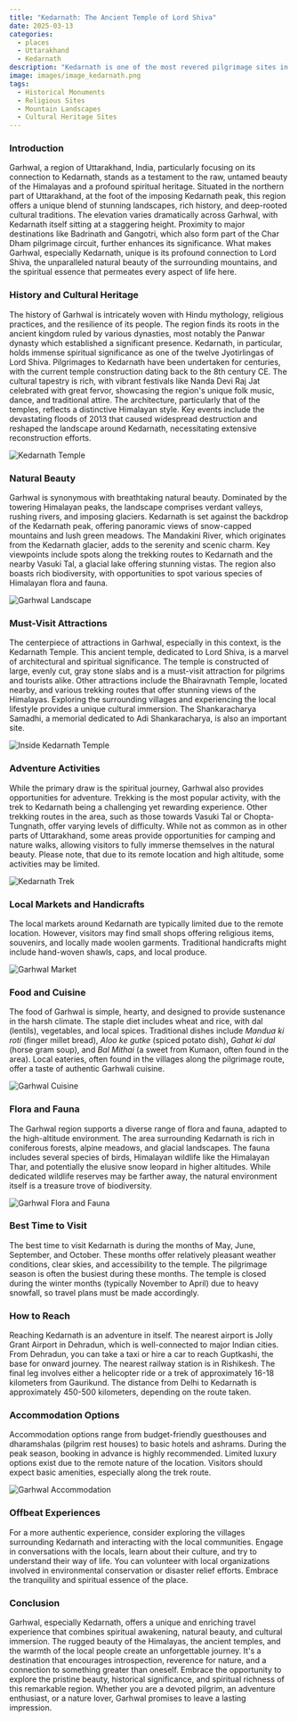 ```yaml
---
title: "Kedarnath: The Ancient Temple of Lord Shiva"
date: 2025-03-13
categories:
  - places
  - Uttarakhand
  - Kedarnath
description: "Kedarnath is one of the most revered pilgrimage sites in India, nestled in the Rudraprayag district. It houses an ancient temple dedicated to Lord Shiva, part of the Char Dham yatra, and is situated at an elevation of 3,584 meters above sea level."
image: images/image_kedarnath.png
tags: 
  - Historical Monuments
  - Religious Sites
  - Mountain Landscapes
  - Cultural Heritage Sites
---
```



### **Introduction**

Garhwal, a region of Uttarakhand, India, particularly focusing on its connection to Kedarnath, stands as a testament to the raw, untamed beauty of the Himalayas and a profound spiritual heritage. Situated in the northern part of Uttarakhand, at the foot of the imposing Kedarnath peak, this region offers a unique blend of stunning landscapes, rich history, and deep-rooted cultural traditions. The elevation varies dramatically across Garhwal, with Kedarnath itself sitting at a staggering height. Proximity to major destinations like Badrinath and Gangotri, which also form part of the Char Dham pilgrimage circuit, further enhances its significance. What makes Garhwal, especially Kedarnath, unique is its profound connection to Lord Shiva, the unparalleled natural beauty of the surrounding mountains, and the spiritual essence that permeates every aspect of life here.

### **History and Cultural Heritage**

The history of Garhwal is intricately woven with Hindu mythology, religious practices, and the resilience of its people. The region finds its roots in the ancient kingdom ruled by various dynasties, most notably the Panwar dynasty which established a significant presence. Kedarnath, in particular, holds immense spiritual significance as one of the twelve Jyotirlingas of Lord Shiva. Pilgrimages to Kedarnath have been undertaken for centuries, with the current temple construction dating back to the 8th century CE. The cultural tapestry is rich, with vibrant festivals like Nanda Devi Raj Jat celebrated with great fervor, showcasing the region's unique folk music, dance, and traditional attire. The architecture, particularly that of the temples, reflects a distinctive Himalayan style. Key events include the devastating floods of 2013 that caused widespread destruction and reshaped the landscape around Kedarnath, necessitating extensive reconstruction efforts.

<img src="placeholder_kedarnath_temple.jpg" alt="Kedarnath Temple">

### **Natural Beauty**

Garhwal is synonymous with breathtaking natural beauty. Dominated by the towering Himalayan peaks, the landscape comprises verdant valleys, rushing rivers, and imposing glaciers. Kedarnath is set against the backdrop of the Kedarnath peak, offering panoramic views of snow-capped mountains and lush green meadows. The Mandakini River, which originates from the Kedarnath glacier, adds to the serenity and scenic charm. Key viewpoints include spots along the trekking routes to Kedarnath and the nearby Vasuki Tal, a glacial lake offering stunning vistas. The region also boasts rich biodiversity, with opportunities to spot various species of Himalayan flora and fauna.

<img src="placeholder_garhwal_landscape.jpg" alt="Garhwal Landscape">

### **Must-Visit Attractions**

The centerpiece of attractions in Garhwal, especially in this context, is the Kedarnath Temple. This ancient temple, dedicated to Lord Shiva, is a marvel of architectural and spiritual significance. The temple is constructed of large, evenly cut, gray stone slabs and is a must-visit attraction for pilgrims and tourists alike. Other attractions include the Bhairavnath Temple, located nearby, and various trekking routes that offer stunning views of the Himalayas. Exploring the surrounding villages and experiencing the local lifestyle provides a unique cultural immersion. The Shankaracharya Samadhi, a memorial dedicated to Adi Shankaracharya, is also an important site.

<img src="placeholder_kedarnath_temple_inside.jpg" alt="Inside Kedarnath Temple">

### **Adventure Activities**

While the primary draw is the spiritual journey, Garhwal also provides opportunities for adventure. Trekking is the most popular activity, with the trek to Kedarnath being a challenging yet rewarding experience. Other trekking routes in the area, such as those towards Vasuki Tal or Chopta-Tungnath, offer varying levels of difficulty. While not as common as in other parts of Uttarakhand, some areas provide opportunities for camping and nature walks, allowing visitors to fully immerse themselves in the natural beauty. Please note, that due to its remote location and high altitude, some activities may be limited.

<img src="placeholder_kedarnath_trek.jpg" alt="Kedarnath Trek">

### **Local Markets and Handicrafts**

The local markets around Kedarnath are typically limited due to the remote location. However, visitors may find small shops offering religious items, souvenirs, and locally made woolen garments. Traditional handicrafts might include hand-woven shawls, caps, and local produce.

<img src="placeholder_garhwal_market.jpg" alt="Garhwal Market">

### **Food and Cuisine**

The food of Garhwal is simple, hearty, and designed to provide sustenance in the harsh climate. The staple diet includes wheat and rice, with dal (lentils), vegetables, and local spices. Traditional dishes include *Mandua ki roti* (finger millet bread), *Aloo ke gutke* (spiced potato dish), *Gahat ki dal* (horse gram soup), and *Bal Mithai* (a sweet from Kumaon, often found in the area). Local eateries, often found in the villages along the pilgrimage route, offer a taste of authentic Garhwali cuisine.

<img src="placeholder_garhwal_cuisine.jpg" alt="Garhwal Cuisine">

### **Flora and Fauna**

The Garhwal region supports a diverse range of flora and fauna, adapted to the high-altitude environment. The area surrounding Kedarnath is rich in coniferous forests, alpine meadows, and glacial landscapes. The fauna includes several species of birds, Himalayan wildlife like the Himalayan Thar, and potentially the elusive snow leopard in higher altitudes. While dedicated wildlife reserves may be farther away, the natural environment itself is a treasure trove of biodiversity.

<img src="placeholder_garhwal_flora_fauna.jpg" alt="Garhwal Flora and Fauna">

### **Best Time to Visit**

The best time to visit Kedarnath is during the months of May, June, September, and October. These months offer relatively pleasant weather conditions, clear skies, and accessibility to the temple. The pilgrimage season is often the busiest during these months. The temple is closed during the winter months (typically November to April) due to heavy snowfall, so travel plans must be made accordingly.

### **How to Reach**

Reaching Kedarnath is an adventure in itself. The nearest airport is Jolly Grant Airport in Dehradun, which is well-connected to major Indian cities. From Dehradun, you can take a taxi or hire a car to reach Guptkashi, the base for onward journey. The nearest railway station is in Rishikesh. The final leg involves either a helicopter ride or a trek of approximately 16-18 kilometers from Gaurikund. The distance from Delhi to Kedarnath is approximately 450-500 kilometers, depending on the route taken.

### **Accommodation Options**

Accommodation options range from budget-friendly guesthouses and dharamshalas (pilgrim rest houses) to basic hotels and ashrams. During the peak season, booking in advance is highly recommended. Limited luxury options exist due to the remote nature of the location. Visitors should expect basic amenities, especially along the trek route.

<img src="placeholder_garhwal_accommodation.jpg" alt="Garhwal Accommodation">

### **Offbeat Experiences**

For a more authentic experience, consider exploring the villages surrounding Kedarnath and interacting with the local communities. Engage in conversations with the locals, learn about their culture, and try to understand their way of life. You can volunteer with local organizations involved in environmental conservation or disaster relief efforts. Embrace the tranquility and spiritual essence of the place.

### **Conclusion**

Garhwal, especially Kedarnath, offers a unique and enriching travel experience that combines spiritual awakening, natural beauty, and cultural immersion. The rugged beauty of the Himalayas, the ancient temples, and the warmth of the local people create an unforgettable journey. It's a destination that encourages introspection, reverence for nature, and a connection to something greater than oneself. Embrace the opportunity to explore the pristine beauty, historical significance, and spiritual richness of this remarkable region. Whether you are a devoted pilgrim, an adventure enthusiast, or a nature lover, Garhwal promises to leave a lasting impression.



